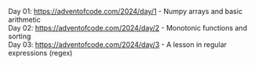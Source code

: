 Day 01: https://adventofcode.com/2024/day/1 - Numpy arrays and basic arithmetic  
Day 02: https://adventofcode.com/2024/day/2 - Monotonic functions and sorting  
Day 03: https://adventofcode.com/2024/day/3 - A lesson in regular expressions (regex)
